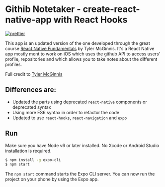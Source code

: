 # Githib Notetaker - create-react-native-app with React Hooks

[![prettier](https://img.shields.io/badge/code_style-prettier-ff69b4.svg?style=flat-square)](https://prettier.io/)

This app is an updated version of the one developed through the great course [React Native Fundamentals](https://egghead.io/courses/react-native-fundamentals) by Tyler McGinnis.
It's a React Native app mostly ment to work on iOS which uses the github API to access users' profile, repositories and which allows you to take notes about the different profiles.

Full credit to [Tyler McGinnis](https://github.com/tylermcginnis)

## Differences are:

- Updated the parts using deprecated `react-native` components or deprecated syntax
- Using more ES6 syntax in order to refactor the code
- Updated to use `react-hooks`, `react-navigation` and `expo`

## Run 

Make sure you have Node v6 or later installed. No Xcode or Android Studio installation is required.

```sh
$ npm install -g expo-cli
$ npm start
```

The `npm start` command starts the Expo CLI server. You can now run the project on your phone by using the Expo app.
